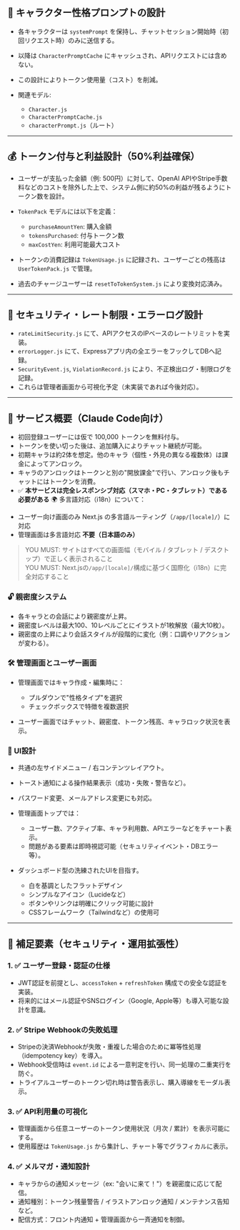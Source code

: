 ## 🧠 キャラクター性格プロンプトの設計

* 各キャラクターは `systemPrompt` を保持し、チャットセッション開始時（初回リクエスト時）のみに送信する。
* 以降は `CharacterPromptCache` にキャッシュされ、APIリクエストには含めない。
* この設計によりトークン使用量（コスト）を削減。
* 関連モデル:

  * `Character.js`
  * `CharacterPromptCache.js`
  * `characterPrompt.js`（ルート）

---

## 💰 トークン付与と利益設計（50%利益確保）

* ユーザーが支払った金額（例: 500円）に対して、OpenAI APIやStripe手数料などのコストを除外した上で、システム側に約50%の利益が残るようにトークン数を設計。
* `TokenPack` モデルには以下を定義：

  * `purchaseAmountYen`: 購入金額
  * `tokensPurchased`: 付与トークン数
  * `maxCostYen`: 利用可能最大コスト
* トークンの消費記録は `TokenUsage.js` に記録され、ユーザーごとの残高は `UserTokenPack.js` で管理。
* 過去のチャージユーザーは `resetToTokenSystem.js` により変換対応済み。

---

## 🔐 セキュリティ・レート制限・エラーログ設計

* `rateLimitSecurity.js` にて、APIアクセスのIPベースのレートリミットを実装。
* `errorLogger.js` にて、Expressアプリ内の全エラーをフックしてDBへ記録。
* `SecurityEvent.js`, `ViolationRecord.js` により、不正検出ログ・制限ログを記録。
* これらは管理者画面から可視化予定（未実装であれば今後対応）。

---

## 📘 サービス概要（Claude Code向け）

* 初回登録ユーザーには仮で 100,000 トークンを無料付与。
* トークンを使い切った後は、追加購入によりチャット継続が可能。
* 初期キャラは約2体を想定。他のキャラ（個性・外見の異なる複数体）は課金によってアンロック。
* キャラのアンロックはトークンと別の"開放課金"で行い、アンロック後もチャットにはトークンを消費。
* ✅ **本サービスは完全レスポンシブ対応（スマホ・PC・タブレット）である必要がある**
🌍 多言語対応（i18n）について：
- ユーザー向け画面のみ Next.js の多言語ルーティング（`/app/[locale]/`）に対応
- 管理画面は多言語対応 **不要（日本語のみ）**
> YOU MUST: サイトはすべての画面幅（モバイル / タブレット / デスクトップ）で正しく表示されること  
> YOU MUST: Next.jsの`/app/[locale]/`構成に基づく国際化（i18n）に完全対応すること  


### 🔓 親密度システム

* 各キャラとの会話により親密度が上昇。
* 親密度レベルは最大100、10レベルごとにイラストが1枚解放（最大10枚）。
* 親密度の上昇により会話スタイルが段階的に変化（例：口調やリアクションが変わる）。

### 🛠 管理画面とユーザー画面

* 管理画面ではキャラ作成・編集時に：

  * プルダウンで"性格タイプ"を選択
  * チェックボックスで特徴を複数選択
* ユーザー画面ではチャット、親密度、トークン残高、キャラロック状況を表示。

### 🧭 UI設計

* 共通の左サイドメニュー / 右コンテンツレイアウト。
* トースト通知による操作結果表示（成功・失敗・警告など）。
* パスワード変更、メールアドレス変更にも対応。
* 管理画面トップでは：

  * ユーザー数、アクティブ率、キャラ利用数、APIエラーなどをチャート表示。
  * 問題がある要素は即時視認可能（セキュリティイベント・DBエラー等）。
* ダッシュボード型の洗練されたUIを目指す。

  * 白を基調としたフラットデザイン
  * シンプルなアイコン（Lucideなど）
  * ボタンやリンクは明確にクリック可能に設計
  * CSSフレームワーク（Tailwindなど）の使用可

---

## 📌 補足要素（セキュリティ・運用拡張性）

### 1. ✅ ユーザー登録・認証の仕様

* JWT認証を前提とし、`accessToken` + `refreshToken` 構成での安全な認証を実装。
* 将来的にはメール認証やSNSログイン（Google, Apple等）も導入可能な設計を意識。

### 2. ✅ Stripe Webhookの失敗処理

* Stripeの決済Webhookが失敗・重複した場合のために冪等性処理（idempotency key）を導入。
* Webhook受信時は `event.id` による一意判定を行い、同一処理の二重実行を防ぐ。
* トライアルユーザーのトークン切れ時は警告表示し、購入導線をモーダル表示。

### 3. ✅ API利用量の可視化

* 管理画面から任意ユーザーのトークン使用状況（月次 / 累計）を表示可能にする。
* 使用履歴は `TokenUsage.js` から集計し、チャート等でグラフィカルに表示。

### 4. ✅ メルマガ・通知設計

* キャラからの通知メッセージ（ex: "会いに来て！"）を親密度に応じて配信。
* 通知種別：トークン残量警告 / イラストアンロック通知 / メンテナンス告知など。
* 配信方式：フロント内通知 + 管理画面から一斉通知を制御。
